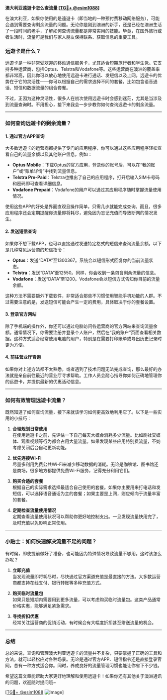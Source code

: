 **澳大利亚遠遊卡怎么查流量 [[TG💪+ @esim1088](https://t.me/s/esim1088)]**

在澳大利亚，如果你使用的是遠遊卡（即当地的一种预付费移动网络服务），可能会遇到需要查询剩余流量的问题。无论你是刚到澳洲的新手，还是已经在澳洲生活了一段时间的老手，了解如何查询流量都是非常实用的技能。毕竟，在国外旅行或者生活时，流量可是我们与家人朋友保持联系、获取信息的重要工具。

### **远遊卡是什么？**

远遊卡是一种非常受欢迎的移动通信服务卡，尤其适合短期旅行者和学生党。它支持多种运营商，包括Optus、Telstra和Vodafone等。这些运营商在澳洲的覆盖率都非常高，因此你可以放心地使用远遊卡进行通话、发短信以及上网。远遊卡的优势在于它的灵活性——你可以根据自己的需求选择不同的套餐，比如包含语音通话、短信和数据流量的组合套餐。

不过，正因为这种灵活性，很多人在初次使用远遊卡时会感到迷茫，尤其是当涉及到流量查询时。不用担心，接下来我会一步步教你如何查询远遊卡的剩余流量。

---

### **如何查询远遊卡的剩余流量？**

#### **1. 通过官方APP查询**
大多数远遊卡的运营商都提供了专门的应用程序，你可以通过这些应用程序轻松查看自己的流量余额以及其他账户信息。例如：

- **Optus Mobile**：下载Optus的官方应用，登录你的账号后，可以在“我的账户”或“账单详情”中找到流量信息。
- **Telstra Pre-Paid**：Telstra也推出了自己的应用程序，打开后输入SIM卡号码和密码即可查看详细信息。
- **Vodafone Prepaid**：Vodafone的用户可以通过其应用程序随时掌握流量使用情况。

使用这些APP的好处是界面直观且操作简单，只需几步就能完成查询。而且，很多应用程序还会定期提醒你流量即将耗尽，避免因为忘记充值而导致断网的情况发生。

#### **2. 发送短信查询**
如果你不想下载APP，也可以直接通过发送特定格式的短信来查询流量余额。以下是几种常见运营商的短信指令：

- **Optus**：发送“DATA”至1300367。系统会以短信形式回复你的当前流量状态。
- **Telstra**：发送“DATA”至12550。同样，你会收到一条包含剩余流量的信息。
- **Vodafone**：发送“DATA”至1200。Vodafone会以短信方式告知你目前的流量余额。

这种方法不需要额外下载软件，非常适合那些不习惯使用智能手机功能的人群。不过需要注意的是，发送短信可能会产生一定的费用，具体取决于你的套餐设置。

#### **3. 登录官方网站**
除了手机端的操作外，你还可以通过电脑访问各运营商的官方网站来查询流量余额。通常情况下，你需要注册并登录个人账户，然后在“我的账户”页面查看相关数据。这种方式适合经常使用电脑的用户，特别是在需要打印账单或导出历史记录时更为方便。

#### **4. 前往营业厅咨询**
如果你对上述方法都不太熟悉，或者遇到了技术问题无法完成查询，那么最好的办法就是亲自前往最近的营业厅寻求帮助。工作人员会耐心指导你如何正确地管理你的远遊卡，并提供最新的优惠活动信息。

---

### **如何有效管理远遊卡流量？**

既然知道了如何查询流量，接下来就该学习如何更高效地利用它了。以下是一些实用的小技巧：

1. **合理规划日常使用**  
   在使用远遊卡之前，先评估一下自己每天大概会消耗多少流量。比如刷社交媒体、观看视频等行为都会占用大量流量。如果发现某些应用特别费流量，不妨考虑关闭后台自动更新功能。

2. **优先连接Wi-Fi**  
   尽量多利用免费公共Wi-Fi来减少移动数据的消耗。无论是咖啡馆、图书馆还是商场，很多地方都提供免费Wi-Fi服务，记得充分利用它们。

3. **购买合适的套餐**  
   根据自己的实际需求选择最适合自己使用的套餐。如果你主要用来打电话和发短信，可以选择语音通话为主的套餐；如果主要是上网，则应倾向于流量丰富的套餐。

4. **定期检查流量使用情况**  
   定期查看流量使用状况可以帮助你更好地控制支出。一旦发现流量快用完了，及时充值以免影响正常使用。

---

### **小贴士：如何快速解决流量不足的问题？**

有时候，即使提前做好了准备，也可能因为特殊情况导致流量不够用。这时该怎么办呢？

1. **立即充值**  
   当发现流量即将耗尽时，尽快通过官方渠道充值是最直接的方法。大多数运营商都支持在线支付、银行转账等多种充值方式。

2. **购买临时流量包**  
   如果只是短期内需要用到更多流量，可以考虑购买临时流量包。这类产品通常价格实惠，能够满足紧急需求。

3. **寻找折扣优惠**  
   经常关注运营商的促销活动，有时候会有大幅度折扣甚至赠送流量的机会。

---

### **总结**

总的来说，查询和管理澳大利亚远遊卡的流量并不复杂，只要掌握了正确的工具和方法，就可以轻松应对各种场景。无论是通过官方APP、短信指令还是直接登录官网，总有一种方式适合你。同时，养成良好的流量管理习惯也能让你省下不少钱。

希望这篇文章能帮助大家更好地理解和使用远遊卡！如果你还有其他关于澳洲通讯的问题，欢迎随时提问哦~ 

[[TG💪+ @esim1088](https://t.me/s/esim1088) ![Image](https://i.postimg.cc/4NQfJmqS/Snipaste-2025-05-13-00-14-12.png)]